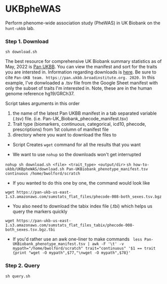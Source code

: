 # UKBpheWAS

Perform phenome-wide association study (PheWAS) in UK Biobank on the `hunt-ukbb` lab.

### Step 1. Download

`sh download.sh`

The best resource for comprehensive UK Biobank summary statistics as of May, 2022 is [Pan UKBB](https://pan-dev.ukbb.broadinstitute.org). You can view the manifest and sort for the traits you are intersted in. Information regarding downloads is [here](https://pan-dev.ukbb.broadinstitute.org/downloads). Be sure to cite `Pan-UKB team. https://pan.ukbb.broadinstitute.org. 2020.` In this example, I've donwloaded a .tsv file from the Google Sheet manifest with only the subset of traits I'm interested in. Note, these are in the human genome reference hg19/GRCh37.

Script takes arguments in this order
1) the name of the latest Pan UKBB manifest in a tab separated variable (.tsv) file.  (i.e. Pan-UK_Biobank_phecode_manifest.tsv)
2) Trait type (biomarkers, continuous, categorical, icd10, phecode, prescriptions) from 1st column of manifest file
3) directory where you want to download the files to

* Script Creates `wget` command for all the results that you want

* We want to use `nohup` so the downloads won't get interrupted

`nohup sh download.sh <file> <trait_type> <output/dir>`
`sh how-to-ukbb/UKBpheWAS/download.sh Pan-UKBiobank_phenotype_manifest.tsv continuous /home/bwolford/scratch`

* If you wanted to do this one by one, the command would look like

`wget https://pan-ukb-us-east-1.s3.amazonaws.com/sumstats_flat_files/phecode-008-both_sexes.tsv.bgz`

* You also need to download the tabix index file (.tbi) which helps us query the markers quickly 

`wget https://pan-ukb-us-east-1.s3.amazonaws.com/sumstats_flat_files_tabix/phecode-008-both_sexes.tsv.bgz.tbi`

* If you'd rather use an awk one-liner to make commands
 ` less Pan-UKBiobank_phenotype_manifest.tsv | awk -F '\t' -v mypath="/home/bwolford/scratch" trait="continuous" '$1 == trait {print "wget -O mypath",$77,"\nwget -O mypath",$78}'`
 
### Step 2. Query

`sh query.sh` 

